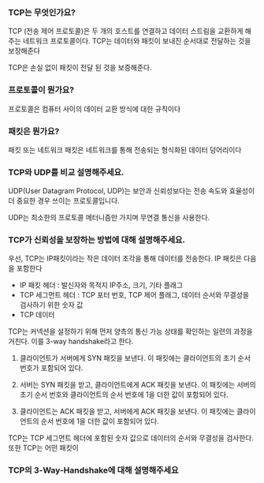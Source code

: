 ### TCP는 무엇인가요?

TCP (전송 제어 프로토콜)은 두 개의 호스트를 연결하고 데이터 스트림을 교환하게 해주는 네트워크 프로토콜이다. TCP는 데이터와 패킷이 보내진 순서대로 전달하는 것을 보장해준다

TCP은 손실 없이 패킷이 전달 된 것을 보증해준다.

### 프로토콜이 뭔가요?

프로토콜은 컴퓨터 사이의 데이터 교환 방식에 대한 규칙이다

### 패킷은 뭔가요?

패킷 또는 네트워크 패킷은 네트워크를 통해 전송되는 형식화된 데이터 덩어리이다

### TCP와 UDP를 비교 설명해주세요.

UDP(User Datagram Protocol, UDP)는 보안과 신뢰성보다는 전송 속도와 효율성이 더 중요한 경우 쓰이는 프로토콜입니다.

UDP는 최소한의 프로토콜 메터니즘만 가지며 무연결 통신을 사용한다.

### TCP가 신뢰성을 보장하는 방법에 대해 설명해주세요.

우선, TCP는 IP패킷이라는 작은 데이터 조각을 통해 데이터를 전송한다.
IP 패킷은 다음을 포함한다

- IP 패킷 헤더 : 발신자와 목적지 IP주소, 크기, 기타 플래그
- TCP 세그먼트 헤더 : TCP 포터 번호, TCP 제어 플래그, 데이터 순서와 무결성을 검사하기 위한 숫자 값
- TCP 데이터

TCP는 커넥션을 설정하기 위해 먼저 양측의 통신 가능 상태를 확인하는 일련의 과정을 거친다. 이를 3-way handshake라고 한다.

1. 클라이언트가 서버에게 SYN 패킷을 보낸다. 이 패킷에는 클라이언트의 초기 순서 번호가 포함되어 있다.

2. 서버는 SYN 패킷을 받고, 클라이언트에게 ACK 패킷을 보낸다. 이 패킷에는 서버의 초기 순서 번호와 클라이언트의 순서 번호에 1을 더한 값이 포함되어 있다.

3. 클라이언트는 ACK 패킷을 받고, 서버에게 ACK 패킷을 보낸다. 이 패킷에는 클라이언트의 순서 번호에 1을 더한 값이 포함되어 있다.

TCP는 TCP 세그먼트 헤더에 포함된 숫자 값으로 데이터의 순서와 무결성을 검사한다. 또한 TCP는 어떤 패킷이

### TCP의 3-Way-Handshake에 대해 설명해주세요

